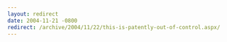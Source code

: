 ```yaml
---
layout: redirect
date: 2004-11-21 -0800
redirect: /archive/2004/11/22/this-is-patently-out-of-control.aspx/
---
```

